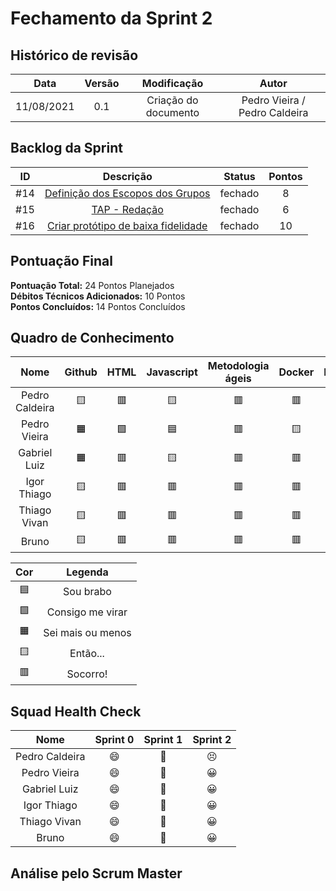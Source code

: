 # Fechamento da Sprint 2

## Histórico de revisão

| **Data** |  **Versão** | **Modificação**  |  **Autor** |
|:-:|:-:|:-:|:-:|
|    11/08/2021   |  0.1 | Criação do documento  | Pedro Vieira / Pedro Caldeira  |

## Backlog da Sprint 

| **ID** |  **Descrição** | **Status**  |  **Pontos** |
|:-:|:-:|:-:|:-:|
|    #14   |  [Definição dos Escopos dos Grupos](https://github.com/fga-eps-mds/2021-1-hospitalar/issues/14) | fechado  | 8 |
|    #15   |  [TAP - Redação](https://github.com/fga-eps-mds/2021-1-hospitalar/issues/15) | fechado  | 6 |
|    #16   |  [Criar protótipo de baixa fidelidade](https://github.com/fga-eps-mds/2021-1-hospitalar/issues/16) | fechado  | 10 |


## Pontuação Final

**Pontuação Total:** 24 Pontos Planejados <br>
**Débitos Técnicos Adicionados:** 10 Pontos <br>
**Pontos Concluídos:** 14 Pontos Concluídos <br>

 
## Quadro de Conhecimento

| Nome | Github | HTML | Javascript | Metodologia ágeis | Docker | Django | Mongodb |
| :-: | :-: | :-: | :-: | :-: | :-: | :-: | :-: |
| Pedro Caldeira | &#129000; | &#128997; | &#129000; | &#128997; | &#128997; | &#129000; | &#128997;; | 
| Pedro Vieira | &#128999; | &#129001; | &#128998; | &#128997; | &#129000; | &#128997;| &#128997; | 
| Gabriel Luiz | &#128999; | &#128997; | &#129000; | &#128997; | &#128997; | &#129000; | &#129000; | 
| Igor Thiago | &#129000; | &#128997; | &#128997; | &#128997; | &#128997; | &#128997; | &#128997; | 
| Thiago Vivan | &#129000; | &#128997; | &#128997; | &#128997; | &#128997; | &#128997; | &#128997; | 
| Bruno | &#129000; | &#128997; | &#128997; | &#128997; | &#128997; | &#128997; | &#128997; | 


| Cor | Legenda |
| :-: | :-: |
| &#128998; | Sou brabo |
| &#129001;| Consigo me virar |
| &#128999; | Sei mais ou menos|
| &#129000;  | Então... |
| &#128997; | Socorro!|
  
## Squad Health Check
  
| Nome | Sprint 0 | Sprint 1 | Sprint 2 |
| :-: | :-: | :-: | :-: |
| Pedro Caldeira | &#128516; | &#129320; | &#128547; |
| Pedro Vieira | &#128516; | &#129320; | &#128512; |
| Gabriel Luiz | &#128516; | &#129320; | &#128512; |
| Igor Thiago  | &#128516; | &#129320; | &#128512; |
| Thiago Vivan  | &#128516; | &#129320; | &#128512; |
| Bruno  | &#128516; | &#129320; | &#128512; |


## Análise pelo Scrum Master